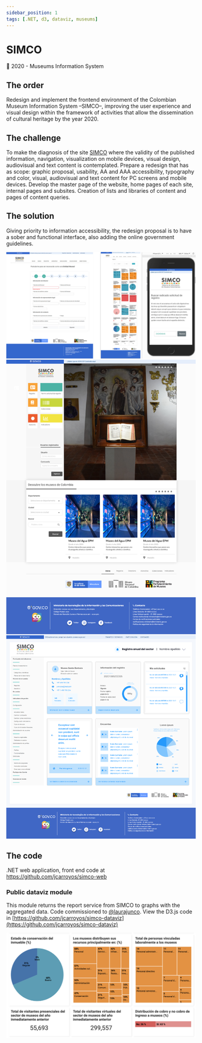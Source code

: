 ```yaml
---
sidebar_position: 1
tags: [.NET, d3, dataviz, museums]
---
```


# SIMCO

📆 2020 - Museums Information System

## The order

Redesign and implement the frontend environment of the Colombian Museum Information System –SIMCO–, improving the user experience and visual design within the framework of activities that allow the dissemination of cultural heritage by the year 2020.

## The challenge

To make the diagnosis of the site [SIMCO](http://simco.museoscolombianos.gov.co/) where the validity of the published information, navigation, visualization on mobile devices, visual design, audiovisual and text content is contemplated. Prepare a redesign that has as scope: graphic proposal, usability, AA and AAA accessibility, typography and color, visual, audiovisual and text content for PC screens and mobile devices. Develop the master page of the website, home pages of each site, internal pages and subsites. Creation of lists and libraries of content and pages of content queries.

## The solution

Giving priority to information accessibility, the redesign proposal is to have a sober and functional interface, also adding the online government guidelines.

![UX/UI Design for SIMCO](./assets/simco-jcarroyos.jpg)
![UX/UI Design for SIMCO](./assets/simco-home.png)
![UX/UI Design for SIMCO](./assets/simco-dashboard.png)

## The code

.NET web application, front end code at https://github.com/jcarroyos/simco-web

### Public dataviz module

This module returns the report service from SIMCO to graphs with the aggregated data. Code commissioned to [@laurajunco](https://github.com/laurajunco). View the D3.js code in [https://github.com/jcarroyos/simco-dataviz](https://github.com/jcarroyos/simco-dataviz)

![Screencapture of dataviz module](./assets/dataviz-d3-laurajunco.png)
